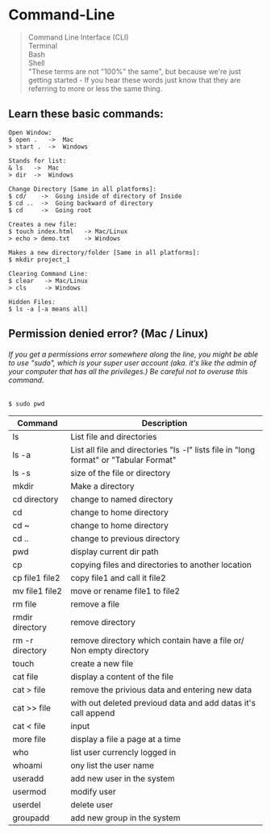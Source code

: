 # Command-Line

> Command Line Interface (CLI)\
> Terminal\
> Bash\
> Shell\
> "These terms are not "100%" the same", but because we're just getting started - If you hear these words just know that they are referring to more or less the same thing.

## Learn these basic commands:
```
Open Window: 
$ open .   ->  Mac 
> start .  ->  Windows

Stands for list:
& ls   ->  Mac
> dir  ->  Windows

Change Directory [Same in all platforms]:
$ cd/    ->  Going inside of directory of Inside 
$ cd ..  ->  Going backward of directory 
$ cd     ->  Going root 

Creates a new file:
$ touch index.html   -> Mac/Linux
> echo > demo.txt    -> Windows

Makes a new directory/folder [Same in all platforms]:
$ mkdir project_1

Clearing Command Line:
$ clear   -> Mac/Linux
> cls     -> Windows

Hidden Files:
$ ls -a [-a means all]

```

## Permission denied error? (Mac / Linux)
###### If you get a permissions error somewhere along the line, you might be able to use "sudo", which is your super user account (aka. it's like the admin of your computer that has all the privileges.) Be careful not to overuse this command.
```
$ sudo pwd
```

| Command | Description |
| --- | --- |
| ls | List file and directories |
| ls -a | List all file and directories "ls -l" lists file in "long format" or "Tabular Format" |
| ls -s | size of the file or directory |
| mkdir | Make a directory |
| cd directory | change to named directory |
| cd | change to home directory |
| cd ~ | change to home directory |
| cd .. | change to previous directory |
| pwd | display current dir path |
| cp | copying files and directories to another location |
| cp file1 file2 | copy file1 and call it file2 |
| mv file1 file2 | move or rename file1 to file2 |
| rm file | remove a file |
| rmdir directory | remove directory |
| rm -r directory | remove directory which contain have a file or/ Non empty directory|
| touch | create a new file |
| cat file | display a content of the file |
| cat > file | remove the privious data and entering new data |
| cat >> file | with out deleted previoud data and add datas it's call append | 
| cat < file | input |
| more file | display a file a page at a time |
| who | list user currencly logged in |
| whoami | ony list the user name |
| useradd | add new user in the system | 
| usermod | modify user |
| userdel | delete user |
| groupadd | add new group in the system |
